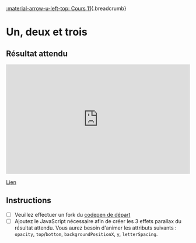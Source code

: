 [:material-arrow-u-left-top: Cours 11](../cours11.md){.breadcrumb}

# Un, deux et trois

## Résultat attendu

<iframe class="aspect-4-3" height="300" style="width: 100%;" scrolling="no" title="GSAP -  Parallax - Exercice (PUBLIC)" src="https://codepen.io/tim-momo/embed/NWQEWoB/b338920706488d0883c36030c803534b?default-tab=result&editable=false&theme-id=50173" frameborder="no" loading="lazy" allowtransparency="true" allowfullscreen="true">
  See the Pen <a href="https://codepen.io/tim-momo/pen/NWQEWoB/b338920706488d0883c36030c803534b">
  GSAP -  Parallax - Exercice (PUBLIC)</a> by TIM Montmorency (<a href="https://codepen.io/tim-momo">@tim-momo</a>)
  on <a href="https://codepen.io">CodePen</a>.
</iframe>

[Lien](https://codepen.io/tim-momo/live/NWQEWoB/b338920706488d0883c36030c803534b)

## Instructions

- [ ] Veuillez effectuer un fork du [codepen de départ](https://codepen.io/tim-momo/pen/KKOrKYJ)
- [ ] Ajoutez le JavaScript nécessaire afin de créer les 3 effets parallax du résultat attendu. Vous aurez besoin d'animer les attributs suivants : `opacity`, `top`/`bottom`, `backgroundPositionX`, `y`, `letterSpacing`.
